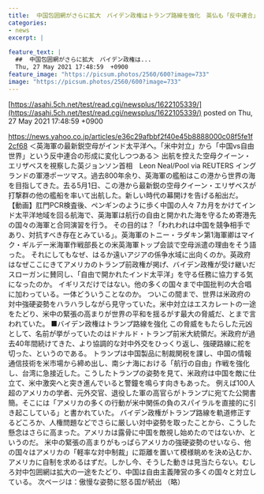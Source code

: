```yaml
---
title:  中国包囲網がさらに拡大　バイデン政権はトランプ路線を強化　英仏も「反中連合」路線にシフト  
categories:
- news
excerpt: |
  
feature_text: |
  ##  中国包囲網がさらに拡大　バイデン政権は...
  Thu, 27 May 2021 17:48:59  +0900
feature_image: "https://picsum.photos/2560/600?image=733"
image: "https://picsum.photos/2560/600?image=733"
---
```


[https://asahi.5ch.net/test/read.cgi/newsplus/1622105339/](https://asahi.5ch.net/test/read.cgi/newsplus/1622105339/)
posted on Thu, 27 May 2021 17:48:59  +0900

<!--more-->

https://news.yahoo.co.jp/articles/e36c29afbbf2f40e45b8888000c08f5fe1f2cf68 ＜英海軍の最新鋭空母がインド太平洋へ。「米中対立」から「中国vs自由世界」という反中連合の形成に変化しつつある＞ 出航を控えた空母クイーン・エリザベスを視察した英ジョンソン首相　Leon Neal/Pool via REUTERS イングランドの軍港ポーツマス。過去800年余り、英海軍の艦船はこの港から世界の海を目指してきた。去る5月1日、この港から最新鋭の空母クイーン・エリザベスが打撃群の他の艦船を率いて出航した。新しい時代の幕開けを告げる船出だ。 【動画】肛門PCR検査後、ペンギンのように歩く中国の人々 7カ月をかけてインド太平洋地域を回る航海で、英海軍は航行の自由と開かれた海を守るため寄港先の国々の海軍と合同演習を行う。 その目的は？「われわれは中国を競争相手であり、対抗すべき存在とみている」。英海軍のトニー・ラダキン第1海軍卿はマイク・ギルデー米海軍作戦部長との米英海軍トップ会談で空母派遣の理由をそう語った。 それにしてもなぜ、はるか遠いアジアの係争水域に出向くのか。英政府はなぜここにきてアメリカのトランプ前政権が掲げ、バイデン政権が受け継いだスローガンに賛同し、「自由で開かれたインド太平洋」を守る任務に協力する気になったのか。 イギリスだけではない。他の多くの国々まで中国批判の大合唱に加わっている。一体どういうことなのか。 ついこの間まで、世界は米政府の対中強硬姿勢をハラハラしながら見守っていた。米中対立はエスカレートの一途をたどり、米中の緊張の高まりが世界の平和を揺るがす最大の脅威だ、とまで言われていた。 ■バイデン政権はトランプ路線を強化 この脅威をもたらした元凶として、名前が挙がっていたのはドナルド・トランプ前米大統領だ。米政府が過去40年間続けてきた、より協調的な対中外交をひっくり返し、強硬路線に舵を切った、というのである。 トランプは中国製品に制裁関税を課し、中国の情報通信技術を米市場から締め出し、南シナ海における「航行の自由」作戦を強化し、台湾に急接近した。こうしたトランプの姿勢を見て、米政府は中国を敵に仕立て、米中激突へと突き進んでいると警鐘を鳴らす向きもあった。 例えば100人超のアメリカの学者、元外交官、退役した軍の高官らがトランプに宛てた公開書簡。そこには「アメリカの多くの行動が米中関係の負のスパイラルを直接的に引き起こしている」と書かれていた。 バイデン政権がトランプ路線を軌道修正するどころか、人権問題などでさらに厳しい対中姿勢を取ったことから、こうした懸念はさらに高まった。アメリカは露骨に中国を敵視し始めたのではないか、というのだ。 米中の緊張の高まりがもっぱらアメリカの強硬姿勢のせいなら、他の国々はアメリカの「軽率な対中制裁」に距離を置いて模様眺めを決め込むか、アメリカに自制を求めるはずだ。しかし今、そうした動きは見当たらない。むしろ対中包囲網は拡大の一途をたどり、中国は自由主義陣営の多くの国々と対立している。 次ページは：傲慢な姿勢に怒る国が続出 （略）
